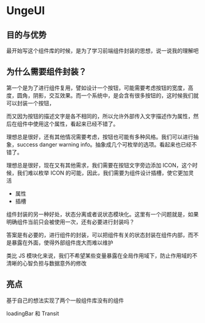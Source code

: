# UngeUI

## 目的与优势

最开始写这个组件库的时候，是为了学习前端组件封装的思想，说一说我的理解吧

## 为什么需要组件封装？

第一个是为了进行组件复用，譬如设计一个按钮，可能需要考虑按钮的宽度，高度，圆角，阴影，交互效果。而一个系统中，是会含有很多按钮的，这时候我们就可以封装一个按钮，

而又因为按钮的描述文字是各不相同的，所以允许外部传入文字描述作为属性，然后在组件中使用这个属性，看起来已经不错了。

理想总是很好，还有其他情况需要考虑，按钮也可能有多种风格。我们可以进行抽象，success danger warning info。抽象成几个可枚举的选项。看起来也已经不错了。

理想总是很好，现在又有其他需求，我们需要在按钮文字旁边添加 ICON，这个时候，我们难以枚举 ICON 的可能，因此，我们需要为组件设计插槽，使它更加灵活

* 属性
* 插槽

组件封装的另一种好处，状态分离或者说状态模块化。这里有一个问题就是，如果明确组件当前只会被使用一次，还有必要进行封装吗？

答案是有必要的，进行组件的封装，可以把组件有关的状态封装在组件内部，而不是暴露在外面，使得外部组件庞大而难以维护

类比 JS 模块化来说，我们不希望某些变量暴露在全局作用域下，防止作用域的不清晰的心智负担与数据意外的修改

## 亮点

基于自己的想法实现了两个一般组件库没有的组件

loadingBar 和 Transit

